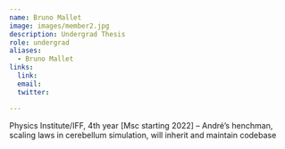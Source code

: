 ```yaml
---
name: Bruno Mallet
image: images/member2.jpg
description: Undergrad Thesis
role: undergrad
aliases:
  - Bruno Mallet
links:
  link: 
  email: 
  twitter: 

---
```


Physics Institute/IFF, 4th year [Msc starting 2022] – André’s
henchman, scaling laws in cerebellum simulation, will inherit and maintain codebase
